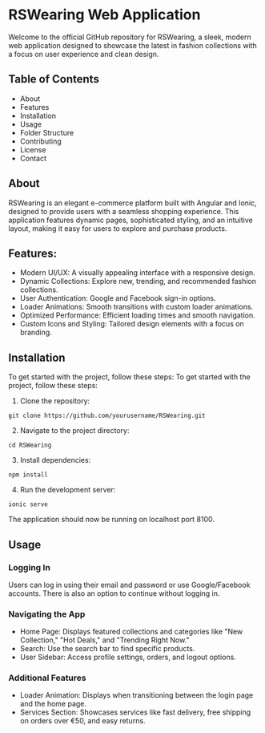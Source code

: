 # RSWearing Web Application
Welcome to the official GitHub repository for RSWearing, a sleek, modern web application designed to showcase the latest in fashion collections with a focus on user experience and clean design.
## Table of Contents
- About
- Features
- Installation
- Usage
- Folder Structure
- Contributing
- License
- Contact

## About
RSWearing is an elegant e-commerce platform built with Angular and Ionic, designed to provide users with a seamless shopping experience. This application features dynamic pages, sophisticated styling, and an intuitive layout, making it easy for users to explore and purchase products.

## Features:
- Modern UI/UX: A visually appealing interface with a responsive design.
- Dynamic Collections: Explore new, trending, and recommended fashion collections.
- User Authentication: Google and Facebook sign-in options.
- Loader Animations: Smooth transitions with custom loader animations.
- Optimized Performance: Efficient loading times and smooth navigation.
- Custom Icons and Styling: Tailored design elements with a focus on branding.

## Installation
To get started with the project, follow these steps:
To get started with the project, follow these steps:

1. Clone the repository:
```
git clone https://github.com/yourusername/RSWearing.git
```
2. Navigate to the project directory:
```
cd RSWearing
```
3. Install dependencies:
```
npm install
```
4. Run the development server:
```
ionic serve
```
The application should now be running on localhost port 8100.
## Usage
### Logging In
Users can log in using their email and password or use Google/Facebook accounts. There is also an option to continue without logging in.

### Navigating the App
- Home Page: Displays featured collections and categories like "New Collection," "Hot Deals," and "Trending Right Now."
- Search: Use the search bar to find specific products.
- User Sidebar: Access profile settings, orders, and logout options.
### Additional Features
- Loader Animation: Displays when transitioning between the login page and the home page.
- Services Section: Showcases services like fast delivery, free shipping on orders over €50, and easy returns.
